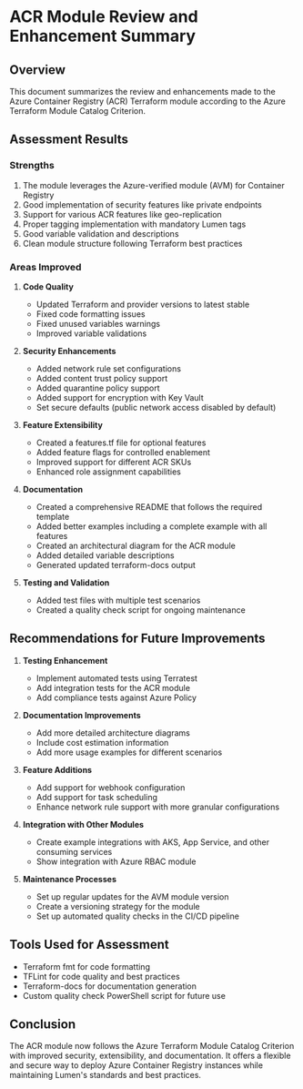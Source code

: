 # ACR Module Review and Enhancement Summary

## Overview
This document summarizes the review and enhancements made to the Azure Container Registry (ACR) Terraform module according to the Azure Terraform Module Catalog Criterion.

## Assessment Results

### Strengths
1. The module leverages the Azure-verified module (AVM) for Container Registry
2. Good implementation of security features like private endpoints
3. Support for various ACR features like geo-replication
4. Proper tagging implementation with mandatory Lumen tags
5. Good variable validation and descriptions
6. Clean module structure following Terraform best practices

### Areas Improved
1. **Code Quality**
   - Updated Terraform and provider versions to latest stable
   - Fixed code formatting issues
   - Fixed unused variables warnings
   - Improved variable validations

2. **Security Enhancements**
   - Added network rule set configurations
   - Added content trust policy support
   - Added quarantine policy support
   - Added support for encryption with Key Vault
   - Set secure defaults (public network access disabled by default)

3. **Feature Extensibility**
   - Created a features.tf file for optional features
   - Added feature flags for controlled enablement
   - Improved support for different ACR SKUs
   - Enhanced role assignment capabilities

4. **Documentation**
   - Created a comprehensive README that follows the required template
   - Added better examples including a complete example with all features
   - Created an architectural diagram for the ACR module
   - Added detailed variable descriptions
   - Generated updated terraform-docs output

5. **Testing and Validation**
   - Added test files with multiple test scenarios
   - Created a quality check script for ongoing maintenance

## Recommendations for Future Improvements

1. **Testing Enhancement**
   - Implement automated tests using Terratest
   - Add integration tests for the ACR module
   - Add compliance tests against Azure Policy

2. **Documentation Improvements**
   - Add more detailed architecture diagrams
   - Include cost estimation information
   - Add more usage examples for different scenarios

3. **Feature Additions**
   - Add support for webhook configuration
   - Add support for task scheduling
   - Enhance network rule support with more granular configurations

4. **Integration with Other Modules**
   - Create example integrations with AKS, App Service, and other consuming services
   - Show integration with Azure RBAC module

5. **Maintenance Processes**
   - Set up regular updates for the AVM module version
   - Create a versioning strategy for the module
   - Set up automated quality checks in the CI/CD pipeline

## Tools Used for Assessment
- Terraform fmt for code formatting
- TFLint for code quality and best practices
- Terraform-docs for documentation generation
- Custom quality check PowerShell script for future use

## Conclusion
The ACR module now follows the Azure Terraform Module Catalog Criterion with improved security, extensibility, and documentation. It offers a flexible and secure way to deploy Azure Container Registry instances while maintaining Lumen's standards and best practices.
